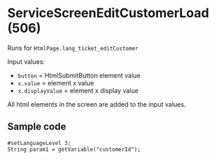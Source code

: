 # ServiceScreenEditCustomerLoad (506)

Runs for `HtmlPage.lang_ticket_editCustomer`

Input values:

* `button` = HtmlSubmitButton element value
* `x.value` = element x value
* `x.displayValue` = element x display value

All html elements in the screen are added to the input values.


## Sample code

```crmscript
#setLanguageLevel 3;
String param1 = getVariable("customerId");
```

